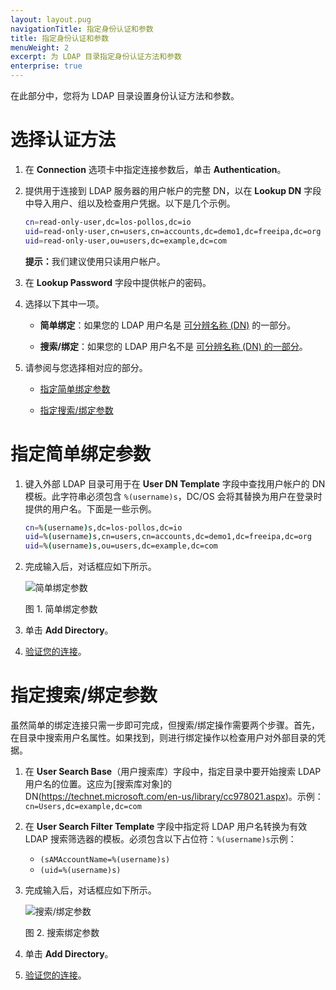 ```yaml
---
layout: layout.pug
navigationTitle: 指定身份认证和参数
title: 指定身份认证和参数
menuWeight: 2
excerpt: 为 LDAP 目录指定身份认证方法和参数
enterprise: true
---
```

<!-- The source repository for this topic is https://github.com/dcos/dcos-docs-site -->


在此部分中，您将为 LDAP 目录设置身份认证方法和参数。

# 选择认证方法

1. 在 **Connection** 选项卡中指定连接参数后，单击 **Authentication**。

1. 提供用于连接到 LDAP 服务器的用户帐户的完整 DN，以在 **Lookup DN** 字段中导入用户、组以及检查用户凭据。以下是几个示例。
    ```bash
    cn=read-only-user,dc=los-pollos,dc=io
    uid=read-only-user,cn=users,cn=accounts,dc=demo1,dc=freeipa,dc=org
    uid=read-only-user,ou=users,dc=example,dc=com
    ```

    <p class="message--note"><strong>提示：</strong>我们建议使用只读用户帐户。</p>

1. 在 **Lookup Password** 字段中提供帐户的密码。

1. 选择以下其中一项。

    - **简单绑定**：如果您的 LDAP 用户名是 [可分辨名称 (DN)](https://www.ldap.com/ldap-dns-and-rdns) 的一部分。

    - **搜索/绑定**：如果您的 LDAP 用户名不是 [可分辨名称 (DN) 的一部分](https://www.ldap.com/ldap-dns-and-rdns)。

1. 请参阅与您选择相对应的部分。

    - [指定简单绑定参数](#specify-simple-bind-parameters)

    - [指定搜索/绑定参数](#specify-searchbind-parameters)

# 指定简单绑定参数

1. 键入外部 LDAP 目录可用于在 **User DN Template** 字段中查找用户帐户的 DN 模板。此字符串必须包含 `%(username)s`，DC/OS 会将其替换为用户在登录时提供的用户名。下面是一些示例。
    ```bash
    cn=%(username)s,dc=los-pollos,dc=io
    uid=%(username)s,cn=users,cn=accounts,dc=demo1,dc=freeipa,dc=org
    uid=%(username)s,ou=users,dc=example,dc=com
    ```
1. 完成输入后，对话框应如下所示。

    ![简单绑定参数](/1.12/img/ldap-add-dir-auth-simple-bind.png)

    图 1. 简单绑定参数 

1. 单击 **Add Directory**。

1. [验证您的连接](/dcos/cn/1.12/security/ent/ldap/ldap-verify/)。


# 指定搜索/绑定参数

虽然简单的绑定连接只需一步即可完成，但搜索/绑定操作需要两个步骤。首先，在目录中搜索用户名属性。如果找到，则进行绑定操作以检查用户对外部目录的凭据。

1. 在 **User Search Base**（用户搜索库）字段中，指定目录中要开始搜索 LDAP 用户名的位置。这应为[搜索库对象]的 DN(https://technet.microsoft.com/en-us/library/cc978021.aspx)。示例：`cn=Users,dc=example,dc=com`

1. 在 **User Search Filter Template** 字段中指定将 LDAP 用户名转换为有效 LDAP 搜索筛选器的模板。必须包含以下占位符：`%(username)s`示例：

    - `(sAMAccountName=%(username)s)`
    - `(uid=%(username)s)`

1. 完成输入后，对话框应如下所示。

    ![搜索/绑定参数](/1.12/img/ldap-add-dir-auth-search-bind.png)

    图 2. 搜索绑定参数

1. 单击 **Add Directory**。

1. [验证您的连接](/dcos/cn/1.12/security/ent/ldap/ldap-verify/)。
